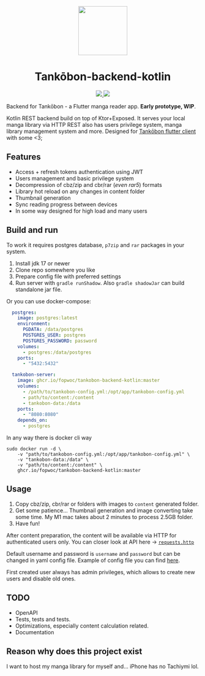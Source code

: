 <p align="center">
  <img src="https://raw.githubusercontent.com/fopwoc/tankobon-backend-kotlin/master/.github/assets/logo.svg" height="128">
  <h1 align="center">Tankōbon-backend-kotlin</h1>
</p>

<p align="center">
  <a href="https://github.com/fopwoc/tankobon-backend-kotlin/actions/workflows/ci.yaml">
    <img src="https://github.com/fopwoc/tankobon-backend-kotlin/actions/workflows/ci.yaml/badge.svg">
  </a>
  <a href="https://detekt.dev">
    <img src="https://img.shields.io/badge/Analyzer-detekt-ae4c98">
  </a>
</p>

Backend for Tankōbon - a Flutter manga reader app. __Early prototype, WIP__.

Kotlin REST backend build on top of Ktor+Exposed. It serves your local manga library via HTTP REST also has users privilege system, manga library management system and more. Designed for [Tankōbon flutter client](https://github.com/fopwoc/tankobon-flutter) with some <3;

## Features
- Access + refresh tokens authentication using JWT
- Users management and basic privilege system
- Decompression of cbz/zip and cbr/rar (*even rar5*) formats
- Library hot reload on any changes in content folder
- Thumbnail generation
- Sync reading progress between devices
- In some way designed for high load and many users

## Build and run

To work it requires postgres database, `p7zip` and `rar` packages in your system.

1. Install jdk 17 or newer
2. Clone repo somewhere you like
3. Prepare config file with preferred settings
4. Run server with `gradle runShadow`. Also `gradle shadowJar` can build standalone jar file.

Or you can use docker-compose:
```yaml
  postgres:
    image: postgres:latest
    environment:
      PGDATA: /data/postgres
      POSTGRES_USER: postgres
      POSTGRES_PASSWORD: password
    volumes:
      - postgres:/data/postgres
    ports:
      - "5432:5432"

  tankobon-server:
    image: ghcr.io/fopwoc/tankobon-backend-kotlin:master
    volumes:
      - /path/to/tankobon-config.yml:/opt/app/tankobon-config.yml
      - path/to/content:/content
      - tankobon-data:/data
    ports:
      - "8080:8080"
    depends_on:
      - postgres
```

In any way there is docker cli way
```shell
sudo docker run -d \
    -v "path/to/tankobon-config.yml:/opt/app/tankobon-config.yml" \
    -v "tankobon-data:/data" \
    -v "path/to/content:/content" \
    ghcr.io/fopwoc/tankobon-backend-kotlin:master
```

## Usage
1. Copy cbz/zip, cbr/rar or folders with images to `content` generated folder.
2. Get some patience... Thumbnail generation and image converting take some time. My M1 mac takes about 2 minutes to process 2.5GB folder.
3. Have fun!

After content preparation, the content will be available via HTTP for authenticated users only. You can closer look at API here -> [`requests.http`](https://github.com/fopwoc/tankobon-server-kotlin/blob/dev/requests.http)

Default username and password is `username` and `password` but can be changed in yaml config file. Example of config file you can find [here](https://github.com/fopwoc/tankobon-backend-kotlin/blob/master/tankobon-config.yml).

First created user always has admin privileges, which allows to create new users and disable old ones.

## TODO
- OpenAPI
- Tests, tests and tests.
- Optimizations, especially content calculation related.
- Documentation


## Reason why does this project exist

I want to host my manga library for myself and... iPhone has no Tachiymi lol.
